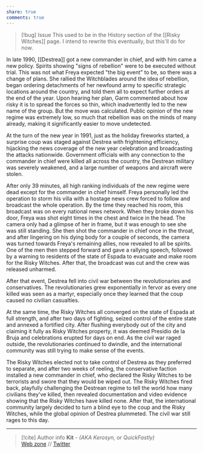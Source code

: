 ```yaml
---
share: true
comments: true
---
```

> [!bug] Issue
> This used to be in the History section of the [[Risky Witches]] page. I intend to rewrite this eventually, but this'll do for now.

In late 1990, [[Destrea]] got a new commander in chief, and with him came a new policy. Spirits showing "signs of rebellion" were to be executed without trial. This was not what Freya expected "the big event" to be, so there was a change of plans. She rallied the Witchblades around the idea of rebellion, began ordering detachments of her newfound army to specific strategic locations around the country, and told them all to expect further orders at the end of the year. Upon hearing her plan, Garm commented about how risky it is to spread the forces so thin, which inadvertently led to the new name of the group. But the move was calculated. Public opinion of the new regime was extremely low, so much that rebellion was on the minds of many already, making it significantly easier to move undetected.

At the turn of the new year in 1991, just as the holiday fireworks started, a surprise coup was staged against Destrea with frightening efficiency, hijacking the news coverage of the new year celebration and broadcasting the attacks nationwide. Government officials with any connection to the commander in chief were killed all across the country, the Destrean military was severely weakened, and a large number of weapons and aircraft were stolen.

After only 39 minutes, all high ranking individuals of the new regime were dead except for the commander in chief himself. Freya personally led the operation to storm his villa with a hostage news crew forced to follow and broadcast the whole operation. By the time they reached his room, this broadcast was on every national news network. When they broke down his door, Freya was shot eight times in the chest and twice in the head. The camera only had a glimpse of her in frame, but it was enough to see she was still standing. She then shot the commander in chief once in the throat, and after lingering on his dying body for a couple of seconds, the camera was turned towards Freya's remaining allies, now revealed to all be spirits. One of the men then stepped forward and gave a rallying speech, followed by a warning to residents of the state of Espada to evacuate and make room for the Risky Witches. After that, the broadcast was cut and the crew was released unharmed.

After that event, Destrea fell into civil war between the revolutionaries and conservatives. The revolutionaries grew exponentially in fervor as every one killed was seen as a martyr, especially once they learned that the coup caused no civilian casualties.

At the same time, the Risky Witches all converged on the state of Espada at full strength, and after two days of fighting, seized control of the entire state and annexed a fortified city. After flushing everybody out of the city and claiming it fully as Risky Witches property, it was deemed Presidio de la Bruja and celebrations erupted for days on end. As the civil war raged outside, the revolutionaries continued to dwindle, and the international community was still trying to make sense of the events.

The Risky Witches elected not to take control of Destrea as they preferred to separate, and after two weeks of reeling, the conservative faction installed a new commander in chief, who declared the Risky Witches to be terrorists and swore that they would be wiped out. The Risky Witches fired back, playfully challenging the Destrean regime to tell the world how many civilians they've killed, then revealed documentation and video evidence showing that the Risky Witches have killed none. After that, the international community largely decided to turn a blind eye to the coup and the Risky Witches, while the global opinion of Destrea plummeted. The civil war still rages to this day.

-----
> [!cite] Author info
> **Kit** - *(AKA Kerosyn, or QuickFastly)*\
> [Web zone](https://kitabe.link) // [Twitter](https://twitter.com/Kerosyn_)